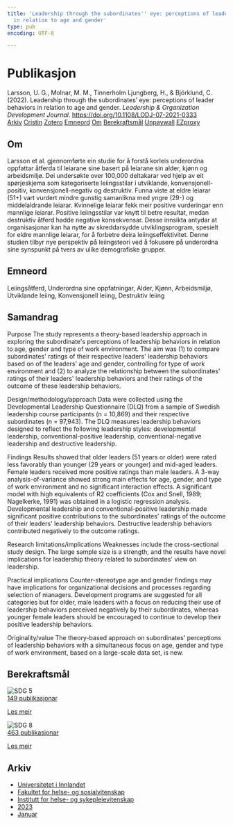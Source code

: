 ```yaml
---
title: 'Leadership through the subordinates'' eye: perceptions of leader behaviors
  in relation to age and gender'
type: pub
encoding: UTF-8

---
```

<h1>Publikasjon</h1>
<article id="csl-bib-container-CBUMJQG5" class="csl-bib-container">
  <div class="csl-bib-body"> <div class="csl-entry">Larsson, U. G., Molnar, M. M., Tinnerholm Ljungberg, H., &#38; Björklund, C. (2022). Leadership through the subordinates’ eye: perceptions of leader behaviors in relation to age and gender. <i>Leadership &#38; Organization Development Journal</i>. <a href="https://doi.org/10.1108/LODJ-07-2021-0333">https://doi.org/10.1108/LODJ-07-2021-0333</a></div> </div>
  <div class="csl-bib-buttons">
    <a href="#taxonomy-article-CBUMJQG5" alt="archive" class="csl-bib-button">Arkiv</a>
    <a href="https://app.cristin.no/results/show.jsf?id=2100244" alt="Cristin" class="csl-bib-button">Cristin</a>
    <a href="http://zotero.org/groups/5881554/items/CBUMJQG5" alt="Zotero" class="csl-bib-button">Zotero</a>
    <a href="#keywords-article-CBUMJQG5" alt="keywords" class="csl-bib-button">Emneord</a>
    <a href="#about-article-CBUMJQG5" alt="about_pub" class="csl-bib-button">Om</a>
    <a href="#sdg-article-CBUMJQG5" alt="sdg" class="csl-bib-button">Berekraftsmål</a>
    <a href="https://www.emerald.com/insight/content/doi/10.1108/LODJ-07-2021-0333/full/pdf?title=leadership-through-the-subordinates-eye-perceptions-of-leader-behaviors-in-relation-to-age-and-gender" alt="Unpaywall" class="csl-bib-button">Unpaywall</a>
    <a href="https://www.emerald.com/insight/content/doi/10.1108/LODJ-07-2021-0333/full/pdf?title=leadership-through-the-subordinates-eye-perceptions-of-leader-behaviors-in-relation-to-age-and-gender" alt="EZproxy" class="csl-bib-button">EZproxy</a>
  </div>
  <div id="csl-bib-meta-container-CBUMJQG5"></div>
</article>
<div id="csl-bib-meta-CBUMJQG5" class="csl-bib-meta">
  <article id="about-article-CBUMJQG5" class="about_pub-article">
    <h1>Om</h1>
    Larsson et al. gjennomførte ein studie for å forstå korleis underordna oppfattar åtferda til leiarane sine basert på leiarane sin alder, kjønn og arbeidsmiljø. Dei undersøkte over 100,000 deltakarar ved hjelp av eit spørjeskjema som kategoriserte leiingsstilar i utviklande, konvensjonell-positiv, konvensjonell-negativ og destruktiv. Funna viste at eldre leiarar (51+) vart vurdert mindre gunstig samanlikna med yngre (29-) og middelaldrande leiarar. Kvinnelige leiarar fekk meir positive vurderingar enn mannlige leiarar. Positive leiingsstilar var knytt til betre resultat, medan destruktiv åtferd hadde negative konsekvensar. Desse innsikta antydar at organisasjonar kan ha nytte av skreddarsydde utviklingsprogram, spesielt for eldre mannlige leiarar, for å forbetre deira leiingseffektivitet. Denne studien tilbyr nye perspektiv på leiingsteori ved å fokusere på underordna sine synspunkt på tvers av ulike demografiske grupper.
  </article>
  <article id="keywords-article-CBUMJQG5" class="keywords-article">
    <h1>Emneord</h1>
    Leiingsåtferd, Underordna sine oppfatningar, Alder, Kjønn, Arbeidsmiljø, Utviklande leiing, Konvensjonell leiing, Destruktiv leiing
  </article>
  <article id="abstract-article-CBUMJQG5" class="abstract-article">
    <h1>Samandrag</h1>
    Purpose 
The study represents a theory-based leadership approach in exploring the subordinate's perceptions of leadership behaviors in relation to age, gender and type of work environment. The aim was (1) to compare subordinates' ratings of their respective leaders' leadership behaviors based on of the leaders' age and gender, controlling for type of work environment and (2) to analyze the relationship between the subordinates' ratings of their leaders' leadership behaviors and their ratings of the outcome of these leadership behaviors. 
 
Design/methodology/approach 
Data were collected using the Developmental Leadership Questionnaire (DLQ) from a sample of Swedish leadership course participants (n = 10,869) and their respective subordinates (n = 97,943). The DLQ measures leadership behaviors designed to reflect the following leadership styles: developmental leadership, conventional-positive leadership, conventional-negative leadership and destructive leadership. 
 
Findings 
Results showed that older leaders (51 years or older) were rated less favorably than younger (29 years or younger) and mid-aged leaders. Female leaders received more positive ratings than male leaders. A 3-way analysis-of-variance showed strong main effects for age, gender, and type of work environment and no significant interaction effects. A significant model with high equivalents of R2 coefficients (Cox and Snell, 1989; Nagelkerke, 1991) was obtained in a logistic regression analysis. Developmental leadership and conventional-positive leadership made significant positive contributions to the subordinates' ratings of the outcome of their leaders' leadership behaviors. Destructive leadership behaviors contributed negatively to the outcome ratings. 
 
Research limitations/implications 
Weaknesses include the cross-sectional study design. The large sample size is a strength, and the results have novel implications for leadership theory related to subordinates' view on leadership. 
 
Practical implications 
Counter-stereotype age and gender findings may have implications for organizational decisions and processes regarding selection of managers. Development programs are suggested for all categories but for older, male leaders with a focus on reducing their use of leadership behaviors perceived negatively by their subordinates, whereas younger female leaders should be encouraged to continue to develop their positive leadership behaviors. 
 
Originality/value 
The theory-based approach on subordinates' perceptions of leadership behaviors with a simultaneous focus on age, gender and type of work environment, based on a large-scale data set, is new.
  </article>
  <article id="sdg-article-CBUMJQG5" class="sdg-article">
    <h1>Berekraftsmål</h1>
    <div class="sdg-container"><div id="sdg5" class="sdg">
        <img src="{{< params subfolder >}}images/sdg/sdg05_nn.png" class="image" alt="SDG 5">
        <div class="sdg-overlay">
          <a href="{{< params subfolder >}}nn/archive/?sdg=5#archive" class="sdg-publication-count"><span>149</span> publikasjonar</a>
          <p><a href="https://fn.no/om-fn/fns-baerekraftsmaal/likestilling-mellom-kjoennene?lang=nno-NO" class="sdg-read-more">Les meir</a></p>
        </div>
      </div> <div id="sdg8" class="sdg">
        <img src="{{< params subfolder >}}images/sdg/sdg08_nn.png" class="image" alt="SDG 8">
        <div class="sdg-overlay">
          <a href="{{< params subfolder >}}nn/archive/?sdg=8#archive" class="sdg-publication-count"><span>463</span> publikasjonar</a>
          <p><a href="https://fn.no/om-fn/fns-baerekraftsmaal/anstendig-arbeid-og-oekonomisk-vekst?lang=nno-NO" class="sdg-read-more">Les meir</a></p>
        </div>
      </div></div>
  </article>
  <article id="taxonomy-article-CBUMJQG5" class="taxonomy-article">
    <h1>Arkiv</h1>
    <ul>
      <li><a href="{{< params subfolder >}}nn/archive/?key=3DCRN523">Universitetet i Innlandet</a></li>
      <li><a href="{{< params subfolder >}}nn/archive/?key=IDKFS3MX">Fakultet for helse- og sosialvitenskap</a></li>
      <li><a href="{{< params subfolder >}}nn/archive/?key=GTV4ECMZ">Institutt for helse- og sykepleievitenskap</a></li>
      <li><a href="{{< params subfolder >}}nn/archive/?key=RX9SDGSP">2023</a></li>
      <li><a href="{{< params subfolder >}}nn/archive/?key=6PN5C2JQ">Januar</a></li>
    </ul>
  </article>
</div>
